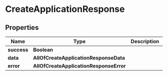 # CreateApplicationResponse

## Properties
Name | Type | Description | Notes
------------ | ------------- | ------------- | -------------
**success** | **Boolean** |  |  [optional]
**data** | **AllOfCreateApplicationResponseData** |  |  [optional]
**error** | **AllOfCreateApplicationResponseError** |  |  [optional]
